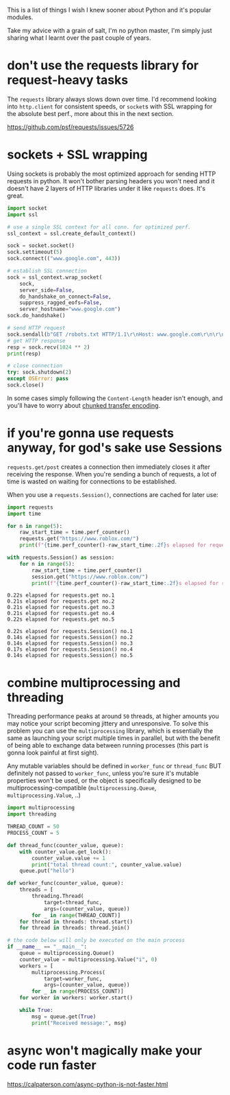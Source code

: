 This is a list of things I wish I knew sooner about Python and it's popular modules.

Take my advice with a grain of salt, I'm no python master, I'm simply just sharing what I learnt over the past couple of years.

# don't use the requests library for request-heavy tasks
The `requests` library always slows down over time. I'd recommend looking into `http.client` for consistent speeds, or `socket`s with SSL wrapping for the absolute best perf., more about this in the next section.

https://github.com/psf/requests/issues/5726

# sockets + SSL wrapping
Using sockets is probably the most optimized approach for sending HTTP requests in python. It won't bother parsing headers you won't need and it doesn't have 2 layers of HTTP libraries under it like `requests` does. It's great.

```python
import socket
import ssl

# use a single SSL context for all conn. for optimized perf.
ssl_context = ssl.create_default_context()

sock = socket.socket()
sock.settimeout(5)
sock.connect(("www.google.com", 443))

# establish SSL connection
sock = ssl_context.wrap_socket(
    sock,
    server_side=False,
    do_handshake_on_connect=False,
    suppress_ragged_eofs=False,
    server_hostname="www.google.com")
sock.do_handshake()

# send HTTP request
sock.sendall(b"GET /robots.txt HTTP/1.1\r\nHost: www.google.com\r\n\r\n")
# get HTTP response
resp = sock.recv(1024 ** 2)
print(resp)

# close connection
try: sock.shutdown(2)
except OSError: pass
sock.close()
```

In some cases simply following the `Content-Length` header isn't enough, and you'll have to worry about [chunked transfer encoding](https://en.wikipedia.org/wiki/Chunked_transfer_encoding).

# if you're gonna use requests anyway, for god's sake use Sessions
`requests.get/post` creates a connection then immediately closes it after receiving the response. When you're sending a bunch of requests, a lot of time is wasted on waiting for connections to be established.

When you use a `requests.Session()`, connections are cached for later use:
```python
import requests
import time

for n in range(5):
    raw_start_time = time.perf_counter()
    requests.get("https://www.roblox.com/")
    print(f"{time.perf_counter()-raw_start_time:.2f}s elapsed for requests.get no.{n+1}")

with requests.Session() as session:
    for n in range(5):
        raw_start_time = time.perf_counter()
        session.get("https://www.roblox.com/")
        print(f"{time.perf_counter()-raw_start_time:.2f}s elapsed for requests.Session() no.{n+1}")
```
```
0.22s elapsed for requests.get no.1
0.21s elapsed for requests.get no.2
0.21s elapsed for requests.get no.3
0.21s elapsed for requests.get no.4
0.22s elapsed for requests.get no.5

0.22s elapsed for requests.Session() no.1
0.14s elapsed for requests.Session() no.2
0.14s elapsed for requests.Session() no.3
0.17s elapsed for requests.Session() no.4
0.14s elapsed for requests.Session() no.5
```

# combine multiprocessing and threading
Threading performance peaks at around `50` threads, at higher amounts you may notice your script becoming jittery and unresponsive. To solve this problem you can use the `multiprocessing` library, which is essentially the same as launching your script multiple times in parallel, but with the benefit of being able to exchange data between running processes (this part is gonna look painful at first sight).

Any mutable variables should be defined in `worker_func` or `thread_func` BUT definitely not passed to `worker_func`, unless you're sure it's mutable properties won't be used, or the object is specifically designed to be multiprocessing-compatible (`multiprocessing.Queue`, `multiprocessing.Value`, ..)

```python
import multiprocessing
import threading

THREAD_COUNT = 50
PROCESS_COUNT = 5

def thread_func(counter_value, queue):
    with counter_value.get_lock():
        counter_value.value += 1
        print("total thread count:", counter_value.value)
    queue.put("hello")

def worker_func(counter_value, queue):
    threads = [
        threading.Thread(
            target=thread_func,
            args=(counter_value, queue))
        for _ in range(THREAD_COUNT)]
    for thread in threads: thread.start()
    for thread in threads: thread.join()

# the code below will only be executed on the main process
if __name__ == "__main__":
    queue = multiprocessing.Queue()
    counter_value = multiprocessing.Value("i", 0)
    workers = [
        multiprocessing.Process(
            target=worker_func,
            args=(counter_value, queue))
        for _ in range(PROCESS_COUNT)]
    for worker in workers: worker.start()

    while True:
        msg = queue.get(True)
        print("Received message:", msg)
```

# async won't magically make your code run faster
https://calpaterson.com/async-python-is-not-faster.html
